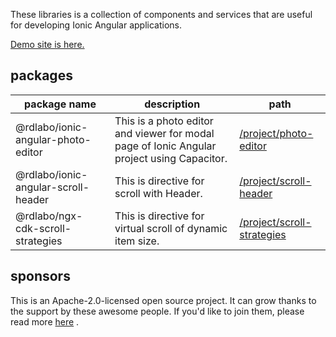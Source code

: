 These libraries is a collection of components and services that are useful for developing Ionic Angular applications.

[Demo site is here.](https://rdlabo-ionic-angular-library.netlify.app/)

## packages

| package name                        | description                                                                                | path                                                                                                       |
|-------------------------------------|--------------------------------------------------------------------------------------------|------------------------------------------------------------------------------------------------------------|
| @rdlabo/ionic-angular-photo-editor  | This is a photo editor and viewer for modal page of Ionic Angular project using Capacitor. | [/project/photo-editor](https://github.com/rdlabo-team/ionic-angular-library/tree/main/projects/photo-editor#readme)   |
| @rdlabo/ionic-angular-scroll-header | This is directive for scroll with Header.                                                  | [/project/scroll-header](https://github.com/rdlabo-team/ionic-angular-library/tree/main/projects/scroll-header#readme) |
| @rdlabo/ngx-cdk-scroll-strategies | This is directive for virtual scroll of dynamic item size.                                 | [/project/scroll-strategies](https://github.com/rdlabo-team/ionic-angular-library/tree/main/projects/scroll-strategies#readme) |


## sponsors

This is an Apache-2.0-licensed open source project. It can grow thanks to the support by these awesome people. If you'd like to join them, please read more [here](https://github.com/sponsors/rdlabo-team) .
